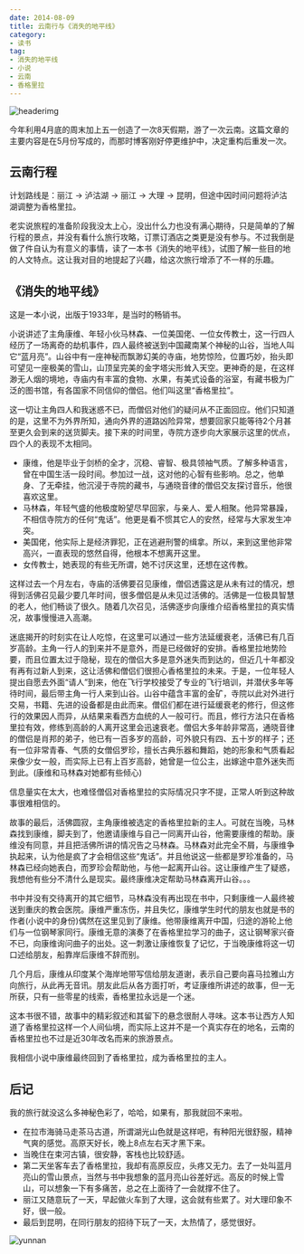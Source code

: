 ```yaml
---
date: 2014-08-09
title: 云南行与《消失的地平线》
category:
- 读书
tag:
- 消失的地平线
- 小说
- 云南
- 香格里拉
---
```

![headerimg](./img/shangpala.jpg)


今年利用4月底的周末加上五一创造了一次8天假期，游了一次云南。这篇文章的主要内容是在5月份写成的，而那时博客刚好停更维护中，决定重构后重发一次。

## 云南行程

计划路线是：丽江 -> 泸沽湖 -> 丽江 -> 大理 -> 昆明，但途中因时间问题将泸沽湖调整为香格里拉。

老实说旅程的准备阶段我没太上心，没出什么力也没有满心期待，只是简单的了解行程的景点，并没有看什么旅行攻略，订票订酒店之类更是没有参与。不过我倒是做了件自认为有意义的事情，读了一本书《消失的地平线》，试图了解一些目的地的人文特点。这让我对目的地提起了兴趣，给这次旅行增添了不一样的乐趣。

## 《消失的地平线》

这是一本小说，出版于1933年，是当时的畅销书。

小说讲述了主角康维、年轻小伙马林森、一位美国佬、一位女传教士，这一行四人经历了一场离奇的劫机事件，四人最终被送到中国藏南某个神秘的山谷，当地人叫它“蓝月亮”。山谷中有一座神秘而飘渺幻美的寺庙，地势惊险，位置巧妙，抬头即可望见一座极美的雪山，山顶呈完美的金字塔尖形耸入天空。更神奇的是，在这样渺无人烟的境地，寺庙内有丰富的食物、水果，有美式设备的浴室，有藏书极为广泛的图书馆，有各国家不同信仰的僧侣。他们叫这里“香格里拉”。

这一切让主角四人和我迷惑不已，而僧侣对他们的疑问从不正面回应。他们只知道的是，这里不为外界所知，通向外界的道路凶险异常，想要回家只能等待2个月甚至更久会到来的送货脚夫。接下来的时间里，寺院方逐步向大家展示这里的优点，四个人的表现不太相同。

* 康维，他是毕业于剑桥的全才，沉稳、睿智、极具领袖气质。了解多种语言，曾在中国生活一段时间。参加过一战，这对他的心智有些影响。总之，他单身、了无牵挂，他沉浸于寺院的藏书，与通晓音律的僧侣交友探讨音乐，他很喜欢这里。
* 马林森，年轻气盛的他极度盼望尽早回家，与亲人、爱人相聚。他异常暴躁，不相信寺院方的任何“鬼话”。他更是看不惯其它人的安然，经常与大家发生冲突。
* 美国佬，他实际上是经济罪犯，正在逃避刑警的缉拿。所以，来到这里他非常高兴，一直表现的悠然自得，他根本不想离开这里。
* 女传教士，她表现的有些无所谓，她不讨厌这里，还想在这传教。

这样过去一个月左右，寺庙的活佛要召见康维，僧侣透露这是从未有过的情况，想得到活佛召见最少要几年时间，很多僧侣是从未见过活佛的。活佛是一位极具智慧的老人，他们畅谈了很久。随着几次召见，活佛逐步向康维介绍香格里拉的真实情况，故事慢慢进入高潮。

迷底揭开的时刻实在让人吃惊，在这里可以通过一些方法延缓衰老，活佛已有几百岁高龄。主角一行人的到来并不是意外，而是已经做好的安排。香格里拉地势险要，而且位置太过于隐秘，现在的僧侣大多是意外迷失而到达的，但近几十年都没有再有过新人到来，这让活佛和僧侣们很担心香格里拉的未来。于是，一位年轻人提出自愿去外面“请人”到来，他在飞行学校接受了专业的飞行培训，并潜伏多年等待时间，最后带主角一行人来到山谷。山谷中蕴含丰富的金矿，寺院以此对外进行交易，书籍、先进的设备都是由此而来。僧侣们都在进行延缓衰老的修行，但这修行的效果因人而异，从结果来看西方血统的人一般可行。而且，修行方法只在香格里拉有效，修练到高龄的人离开这里会迅速衰老。僧侣大多年龄非常高，通晓音律的僧侣是肖邦的弟子，他已有一百多岁的高龄，可外貌只有四、五十岁的样子；还有一位非常青春、气质的女僧侣罗珍，擅长古典乐器和舞蹈，她的形象和气质看起来像少女一般，而实际上已有上百岁高龄，她曾是一位公主，出嫁途中意外迷失而到此。(康维和马林森对她都有些倾心)

信息量实在太大，也难怪僧侣对香格里拉的实际情况只字不提，正常人听到这种故事很难相信的。

故事的最后，活佛圆寂，主角康维被选定的香格里拉新的主人。可就在当晚，马林森找到康维，脚夫到了，他邀请康维与自己一同离开山谷，他需要康维的帮助。康维没有同意，并且把活佛所讲的情况告之马林森。马林森对此完全不屑，与康维争执起来，认为他是疯了才会相信这些“鬼话”。并且他说这一些都是罗珍准备的，马林森已经向她表白，而罗珍会帮助他，与他一起离开山谷。这让康维产生了疑惑，我想他有些分不清什么是现实。最终康维决定帮助马林森离开山谷。。。

书中并没有交待离开的其它细节，马林森没有再出现在书中，只剩康维一人最终被送到重庆的教会医院。康维严重冻伤，并且失忆，康维学生时代的朋友也就是书的作者(小说中的身份)偶然在这里见到了康维。他带康维离开中国，归途的游轮上他们与一位钢琴家同行。康维无意的演奏了在香格里拉学习的曲子，这让钢琴家兴奋不已，向康维询问曲子的出处。这一刺激让康维恢复了记忆，于当晚康维将这一切口述给朋友，船靠岸后康维不辞而别。

几个月后，康维从印度某个海岸地带写信给朋友道谢，表示自己要向喜马拉雅山方向旅行，从此再无音讯。朋友此后从各方面打听，考证康维所讲述的故事，但一无所获，只有一些零星的线索，香格里拉永远是一个迷。

这本书很不错，故事中的精彩叙述和其留下的悬念很耐人寻味。这本书让西方人知道了香格里拉这样一个人间仙境，而实际上这并不是一个真实存在的地名，云南的香格里拉也不过是近30年改名而来的旅游景点。

我相信小说中康维最终回到了香格里拉，成为香格里拉的主人。

## 后记

我的旅行就没这么多神秘色彩了，哈哈，如果有，那我就回不来啦。

* 在拉市海骑马走茶马古道，所谓湖光山色就是这样吧，有种阳光很舒服，精神气爽的感觉。高原天好长，晚上8点左右天才黑下来。
* 当晚住在束河古镇，很安静，客栈也比较舒适。
* 第二天坐客车去了香格里拉，我却有高原反应，头疼又无力。去了一处叫蓝月亮山的雪山景点，当然与书中我想象的蓝月亮山谷差好远。高反的时候上雪山，可以想象一下有多痛苦，总之在上面待了一会就撑不住了。
* 丽江又随意玩了一天，早起做火车到了大理，这会就有些累了。对大理印象不好，很一般。
* 最后到昆明，在同行朋友的招待下玩了一天，太热情了，感觉很好。

![yunnan](./img/Yunnan.JPG)
